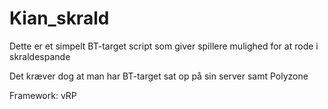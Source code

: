 # Kian_skrald
Dette er et simpelt BT-target script som giver spillere mulighed for at rode i skraldespande

Det kræver dog at man har BT-target sat op på sin server samt Polyzone

Framework: vRP
